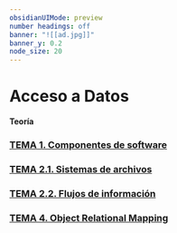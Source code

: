```yaml
---
obsidianUIMode: preview
number headings: off
banner: "![[ad.jpg]]"
banner_y: 0.2
node_size: 20
---
```

# Acceso a Datos
**Teoría**
### [TEMA 1. Componentes de software](./Teor%C3%ADa/TEMA%201.%20Componentes%20de%20software.md)
### [TEMA 2.1. Sistemas de archivos](./Teor%C3%ADa/TEMA%202.1.%20Sistemas%20de%20archivos.md)
### [TEMA 2.2. Flujos de información](./Teor%C3%ADa/TEMA%202.2.%20Flujos%20de%20informaci%C3%B3n.md)
### [TEMA 4. Object Relational Mapping](./Teor%C3%ADa/TEMA%204.%20Object%20Relational%20Mapping.md)
